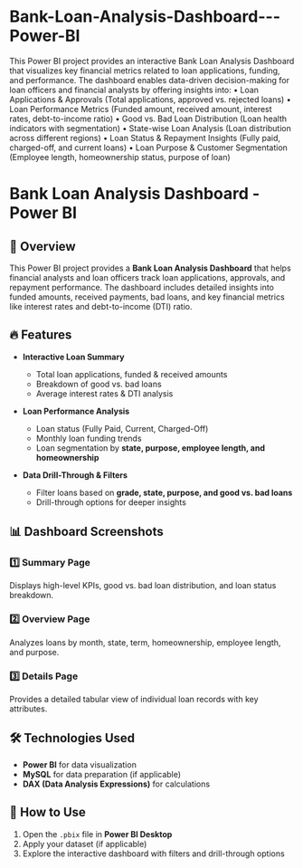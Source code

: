 # Bank-Loan-Analysis-Dashboard---Power-BI
This Power BI project provides an interactive Bank Loan Analysis Dashboard that visualizes key financial metrics related to loan applications, funding, and performance. The dashboard enables data-driven decision-making for loan officers and financial analysts by offering insights into:
•	Loan Applications & Approvals (Total applications, approved vs. rejected loans)
•	Loan Performance Metrics (Funded amount, received amount, interest rates, debt-to-income ratio)
•	Good vs. Bad Loan Distribution (Loan health indicators with segmentation)
•	State-wise Loan Analysis (Loan distribution across different regions)
•	Loan Status & Repayment Insights (Fully paid, charged-off, and current loans)
•	Loan Purpose & Customer Segmentation (Employee length, homeownership status, purpose of loan)
# Bank Loan Analysis Dashboard - Power BI  

## 📌 Overview  
This Power BI project provides a **Bank Loan Analysis Dashboard** that helps financial analysts and loan officers track loan applications, approvals, and repayment performance. The dashboard includes detailed insights into funded amounts, received payments, bad loans, and key financial metrics like interest rates and debt-to-income (DTI) ratio.  

## 🔥 Features  
- **Interactive Loan Summary**  
  - Total loan applications, funded & received amounts  
  - Breakdown of good vs. bad loans  
  - Average interest rates & DTI analysis  

- **Loan Performance Analysis**  
  - Loan status (Fully Paid, Current, Charged-Off)  
  - Monthly loan funding trends  
  - Loan segmentation by **state, purpose, employee length, and homeownership**    

- **Data Drill-Through & Filters**  
  - Filter loans based on **grade, state, purpose, and good vs. bad loans**  
  - Drill-through options for deeper insights  

## 📊 Dashboard Screenshots  
### **1️⃣ Summary Page**  
Displays high-level KPIs, good vs. bad loan distribution, and loan status breakdown.  

### **2️⃣ Overview Page**  
Analyzes loans by month, state, term, homeownership, employee length, and purpose.  

### **3️⃣ Details Page**  
Provides a detailed tabular view of individual loan records with key attributes.  

## 🛠️ Technologies Used  
- **Power BI** for data visualization  
- **MySQL** for data preparation (if applicable)  
- **DAX (Data Analysis Expressions)** for calculations  

## 🚀 How to Use  
1. Open the `.pbix` file in **Power BI Desktop**  
2. Apply your dataset (if applicable)  
3. Explore the interactive dashboard with filters and drill-through options  

